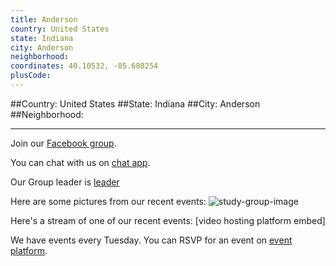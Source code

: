 ```yaml
---
title: Anderson
country: United States
state: Indiana
city: Anderson
neighborhood: 
coordinates: 40.10532, -85.680254
plusCode:
---
```


##Country: United States
##State: Indiana
##City: Anderson
##Neighborhood: 
*****
Join our [Facebook group](https://www.facebook.com/groups/FreeCodeCamp.anderson).

You can chat with us on [chat app]().

Our Group leader is [leader]()

Here are some pictures from our recent events:
![study-group-image]()

Here's a stream of one of our recent events:
[video hosting platform embed]

We have events every Tuesday. You can RSVP for an event on [event platform]().
